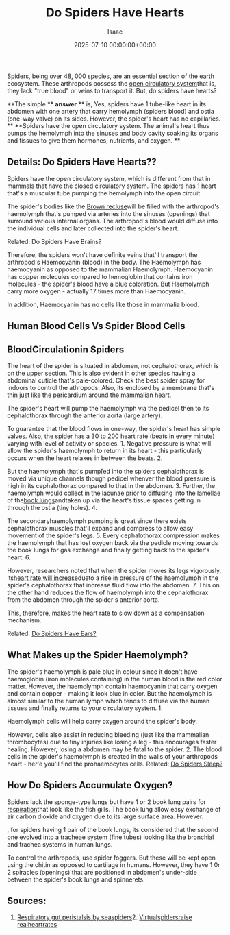 ﻿---
title: Do Spiders Have Hearts
description: Spiders, being over 48,000 species, are an essential section of the earth ecosystem. These arthropods possess the open circulatory system that is, they lack...
slug: /do-spiders-have-hearts/
date: 2025-07-10 00:00:00+00:00
lastmod: 2025-07-10 00:00:00+03:00
author: Isaac
categories:
- Guide
- Spiders
tags:
- guide
- spider
layout: post
---

Spiders, being over 48, 000 species, are an essential section of the earth ecosystem. These arthropods possess the [open circulatory system](https://link.springer.com/chapter/10.1007/978-3-642-33989-9_2)that is, they lack "true blood" or veins to transport it. But, do spiders have hearts?

**The simple ** **answer** ** is, Yes, spiders have 1 tube-like heart in its abdomen with one artery that carry hemolymph (spiders blood) and ostia (one-way valve) on its sides. However, the spider's heart has no capillaries. ** **Spiders have the open circulatory system. The animal's heart thus pumps the hemolymph into the sinuses and body cavity soaking its organs and tissues to give them hormones, nutrients, and oxygen. **

##  Details: Do Spiders Have Hearts??

Spiders have the open circulatory system, which is different from that in mammals that have the closed circulatory system. The spiders has 1 heart that's a muscular tube pumping the hemolymph into the open circuit.

The spider's bodies like the [Brown recluse](https://books.google.com/books?hl=en&lr=&id=OCypCwAAQBAJ&oi=fnd&pg=PA412&dq=Spiders+Have+Hearts&ots=kd5ld9canM&sig=BTTnLEI9RYd9m76MSBHlSGRYGIo)will be filled with the arthropod's haemolymph that's pumped via arteries into the sinuses (openings) that surround various internal organs. The arthropod's blood would diffuse into the individual cells and later collected into the spider's heart.

Related: Do Spiders Have Brains?

Therefore, the spiders won't have definite veins that'll transport the arthropod's Haemocyanin (blood) in the body. The Haemolymph has haemocyanin as opposed to the mammalian Haemolymph. Haemocyanin has copper molecules compared to hemoglobin that contains iron molecules - the spider's blood have a blue coloration. But Haemolymph carry more oxygen - actually 17 times more than Haemocyanin.

In addition, Haemocyanin has no cells like those in mammalia blood.

##  Human Blood Cells Vs Spider Blood Cells

##  BloodCirculationin Spiders

The heart of the spider is situated in abdomen, not cephalothorax, which is on the upper section. This is also evident in other species having a abdominal cuticle that's pale-colored. Check the best spider spray for indoors to control the athropods. Also, its enclosed by a membrane that's thin just like the pericardium around the mammalian heart.

The spider's heart will pump the haemolymph via the pedicel then to its cephalothorax through the anterior aorta (large artery).

To guarantee that the blood flows in one-way, the spider's heart has simple valves. Also, the spider has a 30 to 200 heart rate (beats in every minute) varying with level of activity or species. 1. Negative pressure is what will allow the spider's haemolymph to return in its heart - this particularly occurs when the heart relaxes in between the beats. 2.

But the haemolymph that's pump[ed into the spiders cephalothorax is moved via unique channels though pedicel whenver the blood pressure is high in its cephalothorax compared to that in the abdomen. 3. Further, the haemolymph would collect in the lacunae prior to diffusing into the lamellae of the[book lungs](https://pestpolicy.com/do-spiders-have-lungs/)andtaken up via the heart's tissue spaces getting in through the ostia (tiny holes). 4.

The secondaryhaemolymph pumping is great since there exists cephalothorax muscles that'll expand and compress to allow easy movement of the spider's legs. 5. Every cephalothorax compression makes the haemolymph that has lost oxygen back via the pedicle moving towards the book lungs for gas exchange and finally getting back to the spider's heart. 6.

However, researchers noted that when the spider moves its legs vigorously, its[heart rate will increase](http://www.diva-portal.org/smash/record.jsf?pid=diva2:871756)dueto a rise in pressure of the haemolymph in the spider's cephalothorax that increase fluid flow into the abdomen. 7. This on the other hand reduces the flow of haemolymph into the cephalothorax from the abdomen through the spider's anterior aorta.

This, therefore, makes the heart rate to slow down as a compensation mechanism.

Related: [Do Spiders Have Ears? ](https://pestpolicy.com/do-spiders-have-ears/)

##  What Makes up the Spider Haemolymph?

The spider's haemolymph is pale blue in colour since it doen't have haemoglobin (iron molecules containing) in the human blood is the red color matter. However, the haemolymph contain haemocyanin that carry oxygen and contain copper - making it look blue in color. But the haemolymph is almost similar to the human lymph which tends to diffuse via the human tissues and finally returns to your circulatory system. 1.

Haemolymph cells will help carry oxygen around the spider's body.

However, cells also assist in reducing bleeding (just like the mammalian thrombocytes) due to tiny injuries like losing a leg - this encourages faster healing. However, losing a abdomen may be fatal to the spider. 2. The blood cells in the spider's haemolymph is created in the walls of your arthropods heart - her'e you'll find the prohaemocytes cells. Related: [Do Spiders Sleep? ](https://pestpolicy.com/do-spiders-sleep/)

##  How Do Spiders Accumulate Oxygen?

Spiders lack the sponge-type lungs but have 1 or 2 book lung pairs for [respiration](https://link.springer.com/article/10.1007/s00360-016-0962-8)that look like the fish gills. The book lung allow easy exchange of air carbon dioxide and oxygen due to its large surface area. However.

, for spiders having 1 pair of the book lungs, its considered that the second one evolved into a tracheae system (fine tubes) looking like the bronchial and trachea systems in human lungs.

To control the arthropods, use spider foggers. But these will be kept open using the chitin as opposed to cartilage in humans. However, they have 1 0r 2 spiracles (openings) that are positioned in abdomen's under-side between the spider's book lungs and spinnerets.

##  Sources:

1. [Respiratory gut peristalsis by seaspiders](https://www.sciencedirect.com/science/article/pii/S0960982217306280)2. [Virtualspidersraise realheartrates](http://www.diva-portal.org/smash/record.jsf?pid=diva2:871756)

